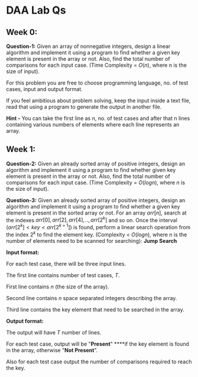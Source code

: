 # DAA Lab Qs

## **Week 0:**

**Question-1:** Given an array of nonnegative integers, design a linear algorithm and implement it using a program to find whether a given key element is present in the array or not. Also, find the total number of comparisons for each input case. (Time Complexity = $O(n)$, where n is the size of input).

For this problem you are free to choose programming language, no. of test cases, input and output format.

If you feel ambitious about problem solving, keep the input inside a text file, read that using a program to generate the output in another file.

**Hint -** You can take the first line as n, no. of test cases and after that n lines containing various numbers of elements where each line represents an array.

## Week 1:

**Question-2:** Given an already sorted array of positive integers, design an algorithm and implement it using a program to find whether given key element is present in the array or not. Also, find the total number of comparisons for each input case. (Time Complexity = $O(logn)$, where $n$ is the size of input).

**Question-3:** Given an already sorted array of positive integers, design an algorithm and implement it using a program to find whether a given key element is present in the sorted array or not. For an array $arr[n]$, search at the indexes $arr[0], arr[2], arr[4],.. , arr[2^k]$ and so on. Once the interval ($arr[2^k] < key < arr[2^{k+1}]$) is found, perform a linear search operation from the index $2^k$ to find the element key. (Complexity < $O(logn)$, where n is the number of elements need to be scanned for searching): **Jump Search** 

**Input format:**

For each test case, there will be three input lines.

The first line contains number of test cases, $T$.

First line contains $n$ (the size of the array).

Second line contains $n$ space separated integers describing the array.

Third line contains the key element that need to be searched in the array.

**Output format:**

The output will have $T$ number of lines.

For each test case, output will be "**Present**" ****if the key element is found in the array, otherwise "**Not Present**".

Also for each test case output the number of comparisons required to reach the key.